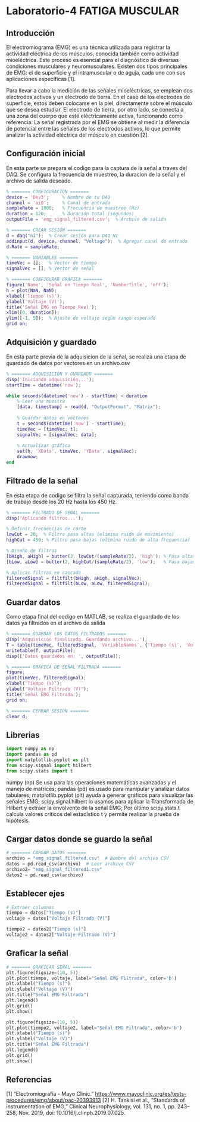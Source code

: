 # Laboratorio-4 FATIGA MUSCULAR
## Introducción
El electromiograma (EMG) es una técnica utilizada para registrar la actividad eléctrica de los músculos, conocida también como actividad mioeléctrica. Este proceso es esencial para el diagnóstico de diversas condiciones musculares y neuromusculares. Existen dos tipos principales de EMG: el de superficie y el intramuscular o de aguja, cada uno con sus aplicaciones específicas [1].

Para llevar a cabo la medición de las señales mioeléctricas, se emplean dos electrodos activos y un electrodo de tierra. En el caso de los electrodos de superficie, estos deben colocarse en la piel, directamente sobre el músculo que se desea estudiar. El electrodo de tierra, por otro lado, se conecta a una zona del cuerpo que esté eléctricamente activa, funcionando como referencia. La señal registrada por el EMG se obtiene al medir la diferencia de potencial entre las señales de los electrodos activos, lo que permite analizar la actividad eléctrica del músculo en cuestión [2].
## Configuración inicial
En esta parte se prepara el codigo para la captura de la señal a traves del DAQ. Se configura la frecuencia de muestreo, la duracion de la señal y el archivo de salida deseado.
```matlab
% ======= CONFIGURACIÓN =======
device = 'Dev3';     % Nombre de tu DAQ
channel = 'ai0';     % Canal de entrada
sampleRate = 1000;   % Frecuencia de muestreo (Hz)
duration = 120;      % Duración total (segundos)
outputFile = 'emg_signal_filtered.csv';  % Archivo de salida

% ======= CREAR SESIÓN =======
d = daq("ni");  % Crear sesión para DAQ NI
addinput(d, device, channel, "Voltage");  % Agregar canal de entrada
d.Rate = sampleRate;

% ======= VARIABLES =======
timeVec = [];   % Vector de tiempo
signalVec = []; % Vector de señal

% ======= CONFIGURAR GRÁFICA =======
figure('Name', 'Señal en Tiempo Real', 'NumberTitle', 'off');
h = plot(NaN, NaN);
xlabel('Tiempo (s)');
ylabel('Voltaje (V)');
title('Señal EMG en Tiempo Real');
xlim([0, duration]);
ylim([-1, 5]);  % Ajuste de voltaje según rango esperado
grid on;
```
## Adquisición y guardado
En esta parte previa de la adquisicion de la señal, se realiza una etapa de guardado de datos por vectores en un archivo.csv
```matlab
% ======= ADQUISICIÓN Y GUARDADO =======
disp('Iniciando adquisición...');
startTime = datetime('now');

while seconds(datetime('now') - startTime) < duration
    % Leer una muestra
    [data, timestamp] = read(d, "OutputFormat", "Matrix");
    
    % Guardar datos en vectores
    t = seconds(datetime('now') - startTime);
    timeVec = [timeVec; t];
    signalVec = [signalVec; data];
    
    % Actualizar gráfica
    set(h, 'XData', timeVec, 'YData', signalVec);
    drawnow;
end
```
## Filtrado de la señal
En esta etapa de codigo se filtra la señal capturada, teniendo como banda de trabajo desde los 20 Hz hasta los 450 Hz.
```matlab
% ======= FILTRADO DE SEÑAL =======
disp('Aplicando filtros...');

% Definir frecuencias de corte
lowCut = 20;  % Filtro pasa altas (elimina ruido de movimiento)
highCut = 450; % Filtro pasa bajas (elimina ruido de alta frecuencia)

% Diseño de filtros
[bHigh, aHigh] = butter(2, lowCut/(sampleRate/2), 'high'); % Pasa altas
[bLow, aLow] = butter(2, highCut/(sampleRate/2), 'low');   % Pasa bajas

% Aplicar filtros en cascada
filteredSignal = filtfilt(bHigh, aHigh, signalVec);
filteredSignal = filtfilt(bLow, aLow, filteredSignal);
```
## Guardar datos
Como etapa final del codigo en MATLAB, se realiza el guardado de los datos ya filtrados en el archivo de salida
```matlab
% ======= GUARDAR LOS DATOS FILTRADOS =======
disp('Adquisición finalizada. Guardando archivo...');
T = table(timeVec, filteredSignal, 'VariableNames', {'Tiempo (s)', 'Voltaje Filtrado (V)'});
writetable(T, outputFile);
disp(['Datos guardados en: ', outputFile]);

% ======= GRÁFICA DE SEÑAL FILTRADA =======
figure;
plot(timeVec, filteredSignal);
xlabel('Tiempo (s)');
ylabel('Voltaje Filtrado (V)');
title('Señal EMG Filtrada');
grid on;

% ======= CERRAR SESIÓN =======
clear d;
```
## Librerias
```python
import numpy as np
import pandas as pd
import matplotlib.pyplot as plt
from scipy.signal import hilbert
from scipy.stats import t
```
numpy (np) Se usa para las operaciones matemáticas avanzadas y el manejo de matrices; pandas (pd) es usado para manipular y analizar datos tabulares; matplotlib.pyplot (plt) ayuda a generar gráficos para visualizar las señales EMG; scipy.signal.hilbert lo usamos para aplicar la Transformada de Hilbert y extraer la envolvente de la señal EMG; Por último scipy.stats.t calcula valores críticos del estadístico t y permite realizar la prueba de hipótesis.


## Cargar datos donde se guardo la señal
```python
# ======= CARGAR DATOS =======
archivo = "emg_signal_filtered.csv"  # Nombre del archivo CSV
datos = pd.read_csv(archivo)  # Leer archivo CSV
archivo2= "emg_signal_filtered1.csv"  
datos2 = pd.read_csv(archivo)
```
## Establecer ejes
```python
# Extraer columnas
tiempo = datos["Tiempo (s)"]
voltaje = datos["Voltaje Filtrado (V)"]

tiempo2 = datos2["Tiempo (s)"]
voltaje2 = datos2["Voltaje Filtrado (V)"]
```
## Graficar la señal
```python
# ======= GRAFICAR SEÑAL =======
plt.figure(figsize=(10, 5))
plt.plot(tiempo, voltaje, label="Señal EMG Filtrada", color='b')
plt.xlabel("Tiempo (s)")
plt.ylabel("Voltaje (V)")
plt.title("Señal EMG Filtrada")
plt.legend()
plt.grid()
plt.show()

plt.figure(figsize=(10, 5))
plt.plot(tiempo2, voltaje2, label="Señal EMG Filtrada", color='b')
plt.xlabel("Tiempo (s)")
plt.ylabel("Voltaje (V)")
plt.title("Señal EMG Filtrada")
plt.legend()
plt.grid()
plt.show()
```
## Referencias
[1] “Electromiografía - Mayo Clinic.” https://www.mayoclinic.org/es/tests-procedures/emg/about/pac-20393913
[2] H. Tankisi et al., “Standards of instrumentation of EMG,” Clinical Neurophysiology, vol. 131, no. 1, pp. 243–258, Nov. 2019, doi: 10.1016/j.clinph.2019.07.025.
